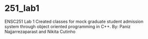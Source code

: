 # 251_lab1
ENSC251 Lab 1
Created classes for mock graduate student admission system through object oriented programming in C++. 
By: Paniz Najjarrezaparast and Nikita Cutinho
